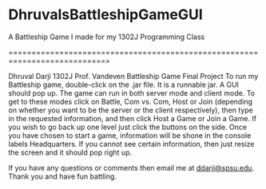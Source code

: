 DhruvalsBattleshipGameGUI
=========================

A Battleship Game I made for my 1302J Programming Class

============================================================================

Dhruval Darji
1302J
Prof. Vandeven
Battleship Game Final Project
To run my Battleship game, double-click on the .jar file. It is a runnable jar. A GUI should pop up.
The game can run in both server mode and client mode. To get to these modes click on Battle, 
Com vs. Com, Host or Join (depending on whether you want to be the server or the client respectively),
then type in the requested information, and then click Host a Game or Join a Game. 
If you wish to go back up one level just click the buttons on the side. 
Once you have chosen to start a game, information will be shone in the console labels Headquarters. 
If you cannot see certain information, then just resize the screen and it should pop right up. 

If you have any questions or comments then email me at ddarji@spsu.edu.
Thank you and have fun battling.
